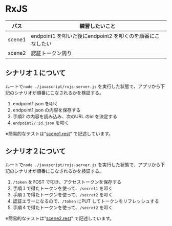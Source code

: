 # RxJS
パス | 練習したいこと
--- | ---
scene1 | endpoint1 を叩いた後にendpoint2 を叩くのを順番にこなしたい
scene2 | 認証トークン周り



## シナリオ１について
ルートで`node ./javascript/rxjs-server.js` を実行した状態で、アプリから下記のシナリオが順番にこなされるかを検証する。

1. endpoint1.json を叩く
2. endpoint1.json の内容を保存する
3. 手順2 の内容を読み込み、次のURL のid を決定する
4. ```endpoint2/:id.json``` を叩く

※簡易的なテストは"[scene1.rest](./src/app/scene1/scene1.rest)" で記述しています。

## シナリオ２について
ルートで`node ./javascript/rxjs-server.js` を実行した状態で、アプリから下記のシナリオが順番にこなされるかを検証する。

1. ```/token``` をPOST で叩き、アクセストークンを保存する
2. 手順１で得たトークンを使って、```/secret1``` を叩く
3. 手順１で得たトークンを使って、```/secret2``` を叩く
4. 認証エラーになるので、```/token``` にPUT してトークンをリフレッシュする
5. 手順４で得たトークンを使って、```/secret2``` を叩く

※簡易的なテストは"[scene2.rest](./src/app/scene2/scene2.rest)" で記述しています。
